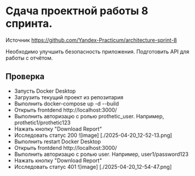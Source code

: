 # Сдача проектной работы 8 спринта.

Источник https://github.com/Yandex-Practicum/architecture-sprint-8

Необходимо улучшить безопасность приложения.
Подготовить API для работы с отчётом.

## Проверка

 - Запусть Docker Desktop
 - Загрузить текущий проект из репозитария
 - Выполнить docker-compose up -d --build
 - Открыть frontdend http://localhost:3000/
 - Выполнить авторизацю с ролью prothetic_user. Например, prothetic1/prothetic123
 - Нажать кнопку "Download Report" 
 - Исследовать статус 200 
![image] [./2025-04-20_12-52-13.png]
 - Выполнить restart Docker Desktop
 - Открыть frontdend http://localhost:3000/
 - Выполнить авторизацю с ролью user. Например, user1/password123
 - Нажать кнопку "Download Report" 
 - Исследовать статус 401
![image] [./2025-04-20_12-54-47.png]
 